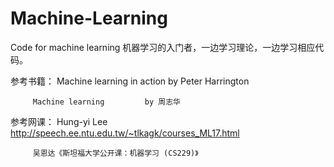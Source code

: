 # Machine-Learning
Code for machine learning
机器学习的入门者，一边学习理论，一边学习相应代码。

参考书籍：
         Machine learning in action   by  Peter Harrington

         Machine learning         by 周志华
         
参考网课：
         Hung-yi Lee   http://speech.ee.ntu.edu.tw/~tlkagk/courses_ML17.html

         吴恩达《斯坦福大学公开课：机器学习 (CS229)》 

